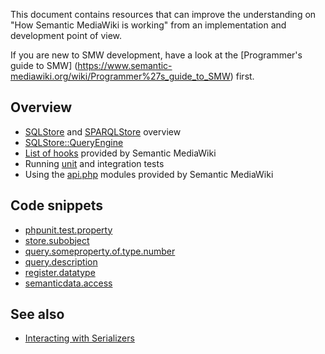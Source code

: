 This document contains resources that can improve the understanding on "How Semantic MediaWiki
is working" from an implementation and development point of view.

If you are new to SMW development, have a look at the [Programmer's guide to SMW]
(https://www.semantic-mediawiki.org/wiki/Programmer%27s_guide_to_SMW) first.

## Overview

- [SQLStore](https://github.com/SemanticMediaWiki/SemanticMediaWiki/blob/master/src/SQLStore/README.md) and [SPARQLStore](https://github.com/SemanticMediaWiki/SemanticMediaWiki/blob/master/src/SPARQLStore/README.md) overview
- [SQLStore::QueryEngine](https://github.com/SemanticMediaWiki/SemanticMediaWiki/blob/master/src/SQLStore/QueryEngine/README.md)
- [List of hooks](hooks.md) provided by Semantic MediaWiki
- Running [unit](https://github.com/SemanticMediaWiki/SemanticMediaWiki/blob/master/tests/phpunit/README.md) and integration tests
- Using the [api.php](api.md) modules provided by Semantic MediaWiki

## Code snippets

- [phpunit.test.property](code-snippets/phpunit.test.property.md)
- [store.subobject](code-snippets/store.subobject.md)
- [query.someproperty.of.type.number](code-snippets/query.someproperty.of.type.number.md)
- [query.description](code-snippets/query.description.md)
- [register.datatype](code-snippets/register.datatype.md)
- [semanticdata.access](code-snippets/semanticdata.access.md)

## See also

* [Interacting with Serializers](serializers.md)
